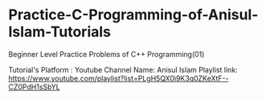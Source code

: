 # Practice-C-Programming-of-Anisul-Islam-Tutorials
Beginner Level Practice Problems of C++ Programming(01)

Tutorial's Platform : Youtube
Channel Name: Anisul Islam
Playlist link: https://www.youtube.com/playlist?list=PLgH5QX0i9K3q0ZKeXtF--CZ0PdH1sSbYL
